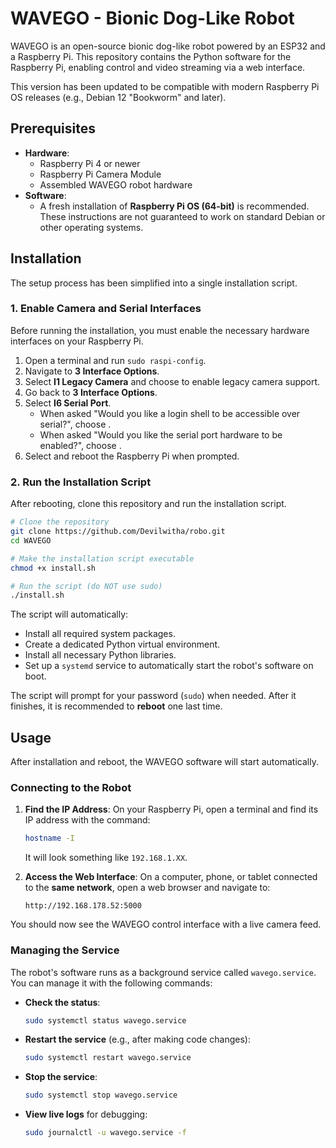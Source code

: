 # WAVEGO - Bionic Dog-Like Robot

WAVEGO is an open-source bionic dog-like robot powered by an ESP32 and a Raspberry Pi. This repository contains the Python software for the Raspberry Pi, enabling control and video streaming via a web interface.

This version has been updated to be compatible with modern Raspberry Pi OS releases (e.g., Debian 12 "Bookworm" and later).

## Prerequisites

*   **Hardware**:
    *   Raspberry Pi 4 or newer
    *   Raspberry Pi Camera Module
    *   Assembled WAVEGO robot hardware
*   **Software**:
    *   A fresh installation of **Raspberry Pi OS (64-bit)** is recommended. These instructions are not guaranteed to work on standard Debian or other operating systems.

## Installation

The setup process has been simplified into a single installation script.

### 1. Enable Camera and Serial Interfaces

Before running the installation, you must enable the necessary hardware interfaces on your Raspberry Pi.

1.  Open a terminal and run `sudo raspi-config`.
2.  Navigate to **3 Interface Options**.
3.  Select **I1 Legacy Camera** and choose **<Yes>** to enable legacy camera support.
4.  Go back to **3 Interface Options**.
5.  Select **I6 Serial Port**.
    *   When asked "Would you like a login shell to be accessible over serial?", choose **<No>**.
    *   When asked "Would you like the serial port hardware to be enabled?", choose **<Yes>**.
6.  Select **<Finish>** and reboot the Raspberry Pi when prompted.

### 2. Run the Installation Script

After rebooting, clone this repository and run the installation script.

```bash
# Clone the repository
git clone https://github.com/Devilwitha/robo.git
cd WAVEGO

# Make the installation script executable
chmod +x install.sh

# Run the script (do NOT use sudo)
./install.sh
```

The script will automatically:
*   Install all required system packages.
*   Create a dedicated Python virtual environment.
*   Install all necessary Python libraries.
*   Set up a `systemd` service to automatically start the robot's software on boot.

The script will prompt for your password (`sudo`) when needed. After it finishes, it is recommended to **reboot** one last time.

## Usage

After installation and reboot, the WAVEGO software will start automatically.

### Connecting to the Robot

1.  **Find the IP Address**: On your Raspberry Pi, open a terminal and find its IP address with the command:
    ```bash
    hostname -I
    ```
    It will look something like `192.168.1.XX`.

2.  **Access the Web Interface**: On a computer, phone, or tablet connected to the **same network**, open a web browser and navigate to:
    ```
    http://192.168.178.52:5000
    ```

You should now see the WAVEGO control interface with a live camera feed.

### Managing the Service

The robot's software runs as a background service called `wavego.service`. You can manage it with the following commands:

*   **Check the status**:
    ```bash
    sudo systemctl status wavego.service
    ```

*   **Restart the service** (e.g., after making code changes):
    ```bash
    sudo systemctl restart wavego.service
    ```

*   **Stop the service**:
    ```bash
    sudo systemctl stop wavego.service
    ```

*   **View live logs** for debugging:
    ```bash
    sudo journalctl -u wavego.service -f
    ```